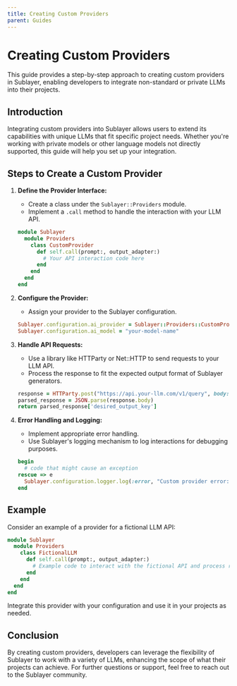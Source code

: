 ```yaml
---
title: Creating Custom Providers
parent: Guides
---
```


# Creating Custom Providers

This guide provides a step-by-step approach to creating custom providers in Sublayer, enabling developers to integrate non-standard or private LLMs into their projects.

## Introduction
Integrating custom providers into Sublayer allows users to extend its capabilities with unique LLMs that fit specific project needs. Whether you're working with private models or other language models not directly supported, this guide will help you set up your integration.

## Steps to Create a Custom Provider

1. **Define the Provider Interface:**
   - Create a class under the `Sublayer::Providers` module.
   - Implement a `.call` method to handle the interaction with your LLM API.

   ```ruby
   module Sublayer
     module Providers
       class CustomProvider
         def self.call(prompt:, output_adapter:)
           # Your API interaction code here
         end
       end
     end
   end
   ```

2. **Configure the Provider:**
   - Assign your provider to the Sublayer configuration.

   ```ruby
   Sublayer.configuration.ai_provider = Sublayer::Providers::CustomProvider
   Sublayer.configuration.ai_model = "your-model-name"
   ```

3. **Handle API Requests:**
   - Use a library like HTTParty or Net::HTTP to send requests to your LLM API.
   - Process the response to fit the expected output format of Sublayer generators.

   ```ruby
   response = HTTParty.post("https://api.your-llm.com/v1/query", body: { prompt: prompt }.to_json)
   parsed_response = JSON.parse(response.body)
   return parsed_response['desired_output_key']
   ```

4. **Error Handling and Logging:**
   - Implement appropriate error handling.
   - Use Sublayer's logging mechanism to log interactions for debugging purposes.

   ```ruby
   begin
     # code that might cause an exception
   rescue => e
     Sublayer.configuration.logger.log(:error, "Custom provider error: ", error: e.message)
   end
   ```

## Example
Consider an example of a provider for a fictional LLM API:

```ruby
module Sublayer
  module Providers
    class FictionalLLM
      def self.call(prompt:, output_adapter:)
        # Example code to interact with the fictional API and process response
      end
    end
  end
end
```

Integrate this provider with your configuration and use it in your projects as needed.

## Conclusion
By creating custom providers, developers can leverage the flexibility of Sublayer to work with a variety of LLMs, enhancing the scope of what their projects can achieve. For further questions or support, feel free to reach out to the Sublayer community.